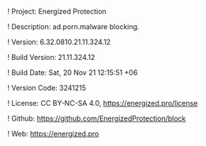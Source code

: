 ! Project: Energized Protection

! Description: ad.porn.malware blocking.

! Version: 6.32.0810.21.11.324.12

! Build Version: 21.11.324.12

! Build Date: Sat, 20 Nov 21 12:15:51 +06

! Version Code: 3241215

! License: CC BY-NC-SA 4.0, https://energized.pro/license

! Github: https://github.com/EnergizedProtection/block

! Web: https://energized.pro
